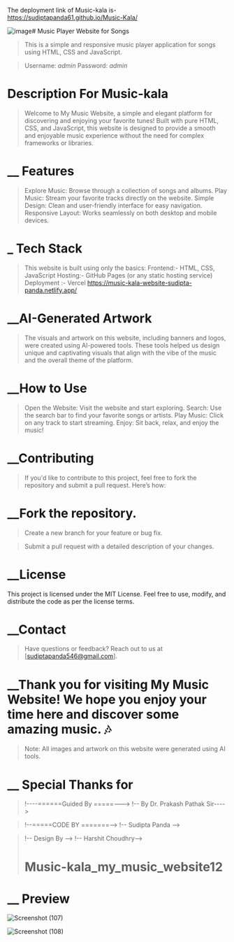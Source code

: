 The deployment link of Music-kala is-https://sudiptapanda61.github.io/Music-Kala/


![image](https://github.com/user-attachments/assets/f41c96c4-a93d-4d86-80d4-0cb2a2f95dc2)# Music Player Website for Songs

> This is a simple and responsive music player application for songs using HTML, CSS and JavaScript.


> Username: *admin*
> Password: *admin*

# Description For Music-kala

> Welcome to My Music Website, a simple and elegant platform for discovering and enjoying your favorite tunes! Built with pure HTML, CSS, and    JavaScript, this website is designed to provide a smooth and enjoyable music experience without the need for complex frameworks or libraries.

# __ Features
> Explore Music: Browse through a collection of songs and albums.
> Play Music: Stream your favorite tracks directly on the website.
> Simple Design: Clean and user-friendly interface for easy navigation.
> Responsive Layout: Works seamlessly on both desktop and mobile devices.

# _ Tech Stack

>This website is built using only the basics:
>Frontend:- HTML, CSS, JavaScript
>Hosting:- GitHub Pages (or any static hosting service)
> Deployment :- Vercel   https://music-kala-website-sudipta-panda.netlify.app/


# __AI-Generated Artwork

>The visuals and artwork on this website, including banners and logos, were created using AI-powered tools. These tools helped us design unique and captivating visuals that align with the vibe of the music and the overall theme of the platform.

# __How to Use
>Open the Website: Visit the website and start exploring.
>Search: Use the search bar to find your favorite songs or artists.
>Play Music: Click on any track to start streaming.
>Enjoy: Sit back, relax, and enjoy the music!

# __Contributing
>If you'd like to contribute to this project, feel free to fork the repository and submit a pull request. Here’s how:

# __Fork the repository.

>Create a new branch for your feature or bug fix.

>Submit a pull request with a detailed description of your changes.

# __License
This project is licensed under the MIT License. Feel free to use, modify, and distribute the code as per the license terms.

# __Contact
>Have questions or feedback? Reach out to us at [sudiptapanda546@gmail.com].

# __Thank you for visiting My Music Website! We hope you enjoy your time here and discover some amazing music. 🎶

>Note: All images and artwork on this website were generated using AI tools.

# __ Special Thanks for
>!----======Guided By =====--->
>!-- By Dr. Prakash Pathak Sir---->

>!--=====CODE BY =======-->
>!-- Sudipta Panda -->

>!-- Design By -->
>!-- Harshit Choudhry-->
>
># Music-kala_my_music_website12


# __ Preview
![Screenshot (107)](https://github.com/user-attachments/assets/a4898fe9-66e3-4e84-bf45-8607e1ce768b)


![Screenshot (108)](https://github.com/user-attachments/assets/3fe0e6b4-9f98-49d1-9393-beb040c6e45e)
